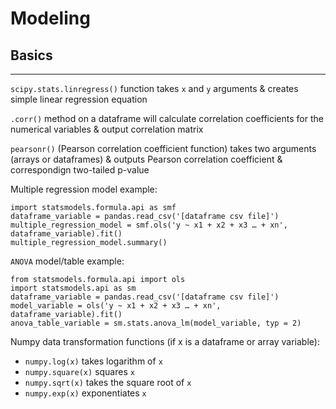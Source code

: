 # Modeling

## Basics

---

`scipy.stats.linregress()` function takes `x` and `y` arguments & creates simple linear regression equation

`.corr()` method on a dataframe will calculate correlation coefficients for the numerical variables & output correlation matrix

`pearsonr()` (Pearson correlation coefficient function) takes two arguments (arrays or dataframes) & outputs Pearson correlation coefficient & correspondign two-tailed p-value

Multiple regression model example:

    import statsmodels.formula.api as smf
    dataframe_variable = pandas.read_csv('[dataframe csv file]')
    multiple_regression_model = smf.ols('y ~ x1 + x2 + x3 … + xn', dataframe_variable).fit()
    multiple_regression_model.summary()

`ANOVA` model/table example:

    from statsmodels.formula.api import ols
    import statsmodels.api as sm
    dataframe_variable = pandas.read_csv('[dataframe csv file]')
    model_variable = ols('y ~ x1 + x2 + x3 … + xn', dataframe_variable).fit()
    anova_table_variable = sm.stats.anova_lm(model_variable, typ = 2)

Numpy data transformation functions (if x is a dataframe or array variable):

- `numpy.log(x)` takes logarithm of `x`
- `numpy.square(x)` squares `x`
- `numpy.sqrt(x)` takes the square root of `x`
- `numpy.exp(x)` exponentiates `x`
